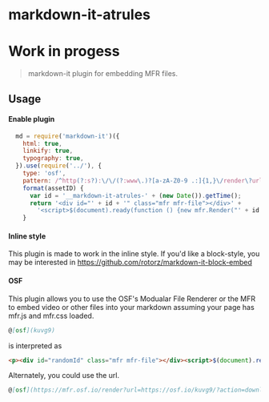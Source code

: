 # markdown-it-atrules
# Work in progess

> markdown-it plugin for embedding MFR files.

## Usage

#### Enable plugin

```js
  md = require('markdown-it')({
    html: true,
    linkify: true,
    typography: true,
  }).use(require('../'), {
    type: 'osf',
    pattern: /^http(?:s?):\/\/(?:www\.)?[a-zA-Z0-9 .:]{1,}\/render\?url=http(?:s?):\/\/[a-zA-Z0-9 .:]{1,}\/([a-zA-Z0-9]{5})\/\?action=download|(^[a-zA-Z0-9]{5}$)/,
    format(assetID) {
      var id = '__markdown-it-atrules-' + (new Date()).getTime();
      return '<div id="' + id + '" class="mfr mfr-file"></div>' +
        '<script>$(document).ready(function () {new mfr.Render("' + id + '", "' + getMfrUrl(assetID) + '");    }); </script>';
    }
```
#### Inline style

This plugin is made to work in the inline style. If you'd like a block-style, you may be interested in https://github.com/rotorz/markdown-it-block-embed


#### OSF

This plugin allows you to use the OSF's Modualar File Renderer or the MFR to embed video or other files
 into your markdown assuming your page has mfr.js and mfr.css loaded.

```md
@[osf](kuvg9)
```

is interpreted as

```html
<p><div id="randomId" class="mfr mfr-file"></div><script>$(document).ready(function () {new mfr.Render("randomId", "https://mfr.osf.io/render?url=https://osf.io/kuvg9/?action=download%26mode=render");    }); </script></p>
```

Alternately, you could use the url.

```md
@[osf](https://mfr.osf.io/render?url=https://osf.io/kuvg9/?action=download)
```
